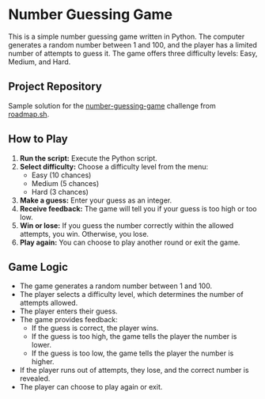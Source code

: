 # Number Guessing Game

This is a simple number guessing game written in Python. The computer generates a random number between 1 and 100, and the player has a limited number of attempts to guess it. The game offers three difficulty levels: Easy, Medium, and Hard.

## Project Repository

Sample solution for the [number-guessing-game](https://github.com/karthikg664/number_gussing_game) challenge from [roadmap.sh](https://roadmap.sh).

## How to Play

1.  **Run the script:** Execute the Python script.
2.  **Select difficulty:** Choose a difficulty level from the menu:
    *   Easy (10 chances)
    *   Medium (5 chances)
    *   Hard (3 chances)
3.  **Make a guess:** Enter your guess as an integer.
4.  **Receive feedback:** The game will tell you if your guess is too high or too low.
5.  **Win or lose:** If you guess the number correctly within the allowed attempts, you win. Otherwise, you lose.
6.  **Play again:** You can choose to play another round or exit the game.

## Game Logic

*   The game generates a random number between 1 and 100.
*   The player selects a difficulty level, which determines the number of attempts allowed.
*   The player enters their guess.
*   The game provides feedback:
    *   If the guess is correct, the player wins.
    *   If the guess is too high, the game tells the player the number is lower.
    *   If the guess is too low, the game tells the player the number is higher.
*   If the player runs out of attempts, they lose, and the correct number is revealed.
*   The player can choose to play again or exit.

